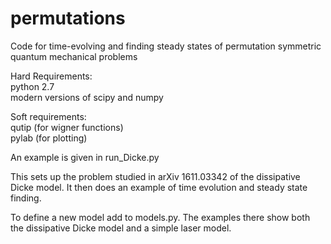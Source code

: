 # permutations

Code for time-evolving and finding steady states of permutation symmetric quantum mechanical problems

Hard Requirements:  
python 2.7  
modern versions of scipy and numpy  

Soft requirements:  
qutip (for wigner functions)  
pylab (for plotting)  

An example is given in run_Dicke.py

This sets up the problem studied in arXiv 1611.03342 of the dissipative Dicke model.
It then does an example of time evolution and steady state finding.

To define a new model add to models.py. The examples there show both the dissipative Dicke model and a simple laser model.

